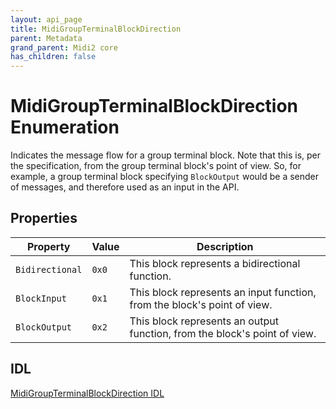 ```yaml
---
layout: api_page
title: MidiGroupTerminalBlockDirection
parent: Metadata
grand_parent: Midi2 core
has_children: false
---
```


# MidiGroupTerminalBlockDirection Enumeration

Indicates the message flow for a group terminal block. Note that this is, per the specification, from the group terminal block's point of view. So, for example, a group terminal block specifying `BlockOutput` would be a sender of messages, and therefore used as an input in the API.

## Properties

| Property | Value | Description |
| -------- | ------- | ------ |
| `Bidirectional` | `0x0` | This block represents a bidirectional function. |
| `BlockInput` | `0x1` | This block represents an input function, from the block's point of view. |
| `BlockOutput` | `0x2` | This block represents an output function, from the block's point of view. |

## IDL

[MidiGroupTerminalBlockDirection IDL](https://github.com/microsoft/MIDI/blob/main/src/app-sdk/winrt-core/MidiGroupTerminalBlockDirectionEnum.idl)
